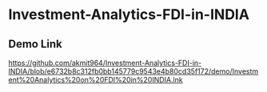 # Investment-Analytics-FDI-in-INDIA

## Demo Link
https://github.com/akmit964/Investment-Analytics-FDI-in-INDIA/blob/e6732b8c312fb0bb145779c9543e4b80cd35f172/demo/Investment%20Analytics%20on%20FDI%20in%20INDIA.lnk
